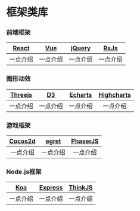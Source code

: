 # 框架类库

<h3 name="framework">前端框架</h3>

| [React](/) | [Vue](/) | [jQuery](/) | [RxJs](/) |
| :------: | :------: | :------: | :------: |
| 一点介绍 | 一点介绍 | 一点介绍 | 一点介绍 |


<h3 name="animation">图形动效</h3>

| [Threejs](/) | [D3](/) | [Echarts](/) | [Highcharts](/) |
| :------: | :------: | :------: | :------: |
| 一点介绍 | 一点介绍 | 一点介绍 | 一点介绍 |


<h3 name="game">游戏框架</h3>

| [Cocos2d](/) | [egret](/) | [PhaserJS](/) |
| :------: | :------: | :------: |
| 一点介绍 | 一点介绍 | 一点介绍 |


<h3 name="nodejs">Node.js框架</h3>

| [Koa](/) | [Express](/) | [ThinkJS](/) |
| :------: | :------: | :------: |
| 一点介绍 | 一点介绍 | 一点介绍 |
